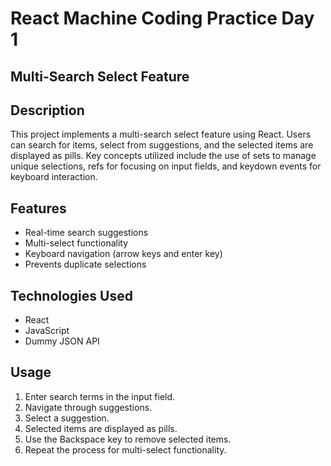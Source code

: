 # React Machine Coding Practice Day 1
## Multi-Search Select Feature

## Description
This project implements a multi-search select feature using React. Users can search for items, select from suggestions, and the selected items are displayed as pills. Key concepts utilized include the use of sets to manage unique selections, refs for focusing on input fields, and keydown events for keyboard interaction.

## Features
- Real-time search suggestions
- Multi-select functionality
- Keyboard navigation (arrow keys and enter key)
- Prevents duplicate selections

## Technologies Used
- React
- JavaScript
- Dummy JSON API

## Usage
1. Enter search terms in the input field.
2. Navigate through suggestions.
3. Select a suggestion.
4. Selected items are displayed as pills.
5. Use the Backspace key to remove selected items.
6. Repeat the process for multi-select functionality.
